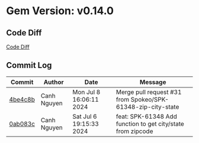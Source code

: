 # Gem Version: v0.14.0

## Code Diff

[Code Diff](https://github.com/Spokeo/geolookup/compare/v0.13.0...v0.14.0)

## Commit Log

Commit | Author | Date | Message
--- | --- | --- | ---
[4be4c8b](https://github.com/Spokeo/geolookup/commit/4be4c8b) | Canh Nguyen | Mon Jul 8 16:06:11 2024 | Merge pull request #31 from Spokeo/SPK-61348-zip-city-state
[0ab083c](https://github.com/Spokeo/geolookup/commit/0ab083c) | Canh Nguyen | Sat Jul 6 19:15:33 2024 | feat: SPK-61348 Add function to get city/state from zipcode
